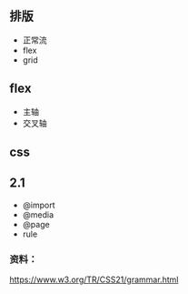 ## 排版
* 正常流
* flex
* grid

## flex
* 主轴
* 交叉轴



## css
## 2.1
* @import
* @media
* @page
* rule
### 资料：
https://www.w3.org/TR/CSS21/grammar.html